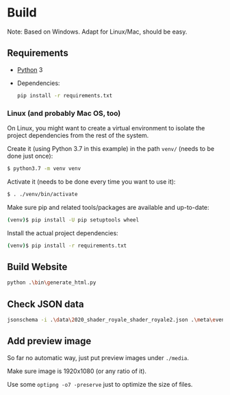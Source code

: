 # Build

Note: Based on Windows. Adapt for Linux/Mac, should be easy.

## Requirements

- [Python](https://www.python.org/) 3
- Dependencies:

  ```sh
  pip install -r requirements.txt
  ```

### Linux (and probably Mac OS, too)

On Linux, you might want to create a virtual environment to isolate the
project dependencies from the rest of the system.

Create it (using Python 3.7 in this example) in the path `venv/` (needs
to be done just once):

```sh
$ python3.7 -m venv venv
```

Activate it (needs to be done every time you want to use it):

```sh
$ . ./venv/bin/activate
```

Make sure pip and related tools/packages are available and up-to-date:

```sh
(venv)$ pip install -U pip setuptools wheel
```

Install the actual project dependencies:

```sh
(venv)$ pip install -r requirements.txt
```

## Build Website

```sh
python .\bin\generate_html.py
```

## Check JSON data

```sh
jsonschema -i .\data\2020_shader_royale_shader_royale2.json .\meta\event.schema.json
```

## Add preview image

So far no automatic way, just put preview images under `./media`. 

Make sure image is 1920x1080 (or any ratio of it).

Use some `optipng -o7 -preserve` just to optimize the size of files.
